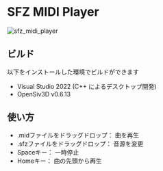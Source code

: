 # SFZ MIDI Player

![sfz_midi_player](https://user-images.githubusercontent.com/4939010/181762985-7f2a56c3-1ef8-43e8-ba8b-c40bd506b63f.gif)

## ビルド
以下をインストールした環境でビルドができます
- Visual Studio 2022 (C++ によるデスクトップ開発)
- OpenSiv3D v0.6.13

## 使い方
- .midファイルをドラッグドロップ： 曲を再生
- .sfzファイルをドラッグドロップ： 音源を変更
- Spaceキー： 一時停止
- Homeキー： 曲の先頭から再生
